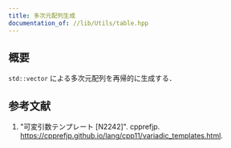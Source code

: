 ```yaml
---
title: 多次元配列生成
documentation_of: //lib/Utils/table.hpp
---
```



## 概要

`std::vector` による多次元配列を再帰的に生成する．


## 参考文献

1. "可変引数テンプレート [N2242]". cpprefjp. <https://cpprefjp.github.io/lang/cpp11/variadic_templates.html>.
